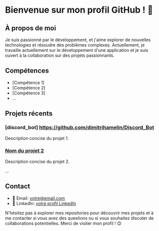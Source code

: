 # Bienvenue sur mon profil GitHub ! 🎉

## À propos de moi
Je suis passionné par le développement, et j'aime explorer de nouvelles technologies et résoudre des problèmes complexes. Actuellement, je travaille actuellement sur le développement d'une application et je suis ouvert à la collaboration sur des projets passionnants.

## Compétences
- [Compétence 1]
- [Compétence 2]
- [Compétence 3]
- ...

## Projets récents
### [discord_bot] https://github.com/dimitrihamelin/Discord_Bot
Description concise du projet 1.

### [Nom du projet 2](lien_vers_le_projet_2)
Description concise du projet 2.

...

## Contact
- 📧 Email: votre@email.com
- 💼 LinkedIn: [votre profil LinkedIn](lien_vers_votre_profil_linkedin)

N'hésitez pas à explorer mes repositories pour découvrir mes projets et à me contacter si vous avez des questions ou si vous souhaitez discuter de collaborations potentielles. Merci de visiter mon profil ! 😊

